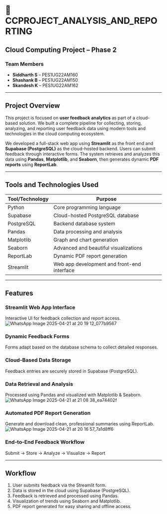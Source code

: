 # 🧠 CCPROJECT_ANALYSIS_AND_REPORTING

## Cloud Computing Project – Phase 2

### Team Members
- **Siddharth S** – PES1UG22AM160  
- **Shashank B** – PES1UG22AM150  
- **Skandesh K** – PES1UG22AM162  

---

##  Project Overview

This project is focused on **user feedback analytics** as part of a cloud-based solution. We built a complete pipeline for collecting, storing, analyzing, and reporting user feedback data using modern tools and technologies in the cloud computing ecosystem.

We developed a full-stack web app using **Streamlit** as the front end and **Supabase (PostgreSQL)** as the cloud-hosted backend. Users can submit feedback through interactive forms. The system retrieves and analyzes this data using **Pandas**, **Matplotlib**, and **Seaborn**, then generates dynamic **PDF reports** using **ReportLab**.

---

##  Tools and Technologies Used

| Tool/Technology | Purpose |
|-----------------|---------|
| Python | Core programming language |
| Supabase | Cloud-hosted PostgreSQL database |
| PostgreSQL | Backend database system |
| Pandas | Data processing and analysis |
| Matplotlib | Graph and chart generation |
| Seaborn | Advanced and beautiful visualizations |
| ReportLab | Dynamic PDF report generation |
| Streamlit | Web app development and front-end interface |

---

##  Features

### Streamlit Web App Interface
Interactive UI for feedback collection and report access.
![WhatsApp Image 2025-04-21 at 20 19 12_077b9567](https://github.com/user-attachments/assets/3516978e-c6f8-4e4c-aaa0-def79429cdc1)



### Dynamic Feedback Forms
Forms adapt based on the database schema to collect detailed responses.

### Cloud-Based Data Storage
Feedback entries are securely stored in Supabase (PostgreSQL).

### Data Retrieval and Analysis
Processed using Pandas and visualized with Matplotlib & Seaborn.
![WhatsApp Image 2025-04-21 at 21 08 38_ea74402f](https://github.com/user-attachments/assets/b14aa45b-28cc-4883-a2a0-3e73b22bc2fc)



### Automated PDF Report Generation
Generate and download clean, professional summaries using ReportLab.
![WhatsApp Image 2025-04-21 at 20 16 57_7a1d8ff6](https://github.com/user-attachments/assets/020339aa-a67f-4fdb-9041-bf7b33ce1ea6)



### End-to-End Feedback Workflow
Submit → Store → Analyze → Visualize → Report

---

## Workflow

1. User submits feedback via the Streamlit form.
2. Data is stored in the cloud using Supabase (PostgreSQL).
3. Feedback is retrieved and processed using Pandas.
4. Visualization of trends using Seaborn and Matplotlib.
5. PDF report generated for easy sharing and offline access.
